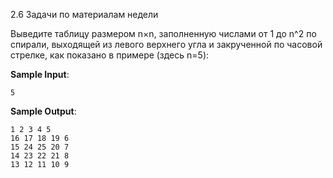 2.6 Задачи по материалам недели

Выведите таблицу размером n×n, заполненную числами от 1 до n^2 по спирали, выходящей из левого верхнего угла и 
закрученной по часовой стрелке, как показано в примере (здесь n=5):

**Sample Input**:
```
5
```
**Sample Output**:
```
1 2 3 4 5
16 17 18 19 6
15 24 25 20 7
14 23 22 21 8
13 12 11 10 9
```

